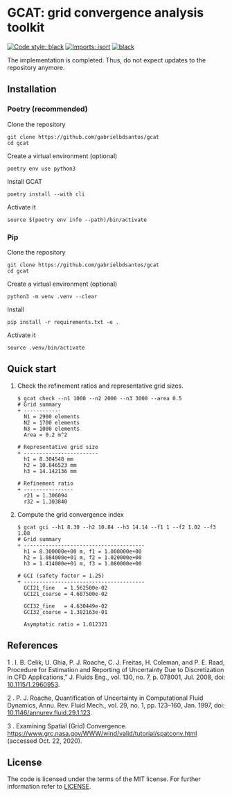 # GCAT: grid convergence analysis toolkit

[![Code style: black](https://img.shields.io/badge/code%20style-black-000000.svg)](https://github.com/psf/black)
[![Imports: isort](https://img.shields.io/badge/%20imports-isort-%231674b1?style=flat&labelColor=ef8336)](https://pycqa.github.io/isort/)
[![black](https://github.com/gabrielbdsantos/gcat/actions/workflows/black.yml/badge.svg?branch=master&event=push)](https://github.com/gabrielbdsantos/gcat/actions/workflows/black.yml)

The implementation is completed. Thus, do not expect updates to the repository
anymore.

## Installation


### Poetry (recommended)
  
Clone the repository

    git clone https://github.com/gabrielbdsantos/gcat
    cd gcat

Create a virtual environment (optional)

    poetry env use python3

Install GCAT

    poetry install --with cli

Activate it

    source $(poetry env info --path)/bin/activate


### Pip
  
Clone the repository

    git clone https://github.com/gabrielbdsantos/gcat
    cd gcat

Create a virtual environment (optional)

    python3 -m venv .venv --clear

Install

    pip install -r requirements.txt -e .

Activate it

    source .venv/bin/activate


## Quick start

1. Check the refinement ratios and representative grid sizes.

       $ gcat check --n1 1000 --n2 2000 --n3 3000 --area 0.5
       # Grid summary
       + ------------
         N1 = 2900 elements
         N2 = 1700 elements
         N3 = 1000 elements
         Area = 0.2 m^2

       # Representative grid size
       + ------------------------
         h1 = 8.304548 mm
         h2 = 10.846523 mm
         h3 = 14.142136 mm

       # Refinement ratio
       + ----------------
         r21 = 1.306094
         r32 = 1.303840

2. Compute the grid convergence index

       $ gcat gci --h1 8.30 --h2 10.84 --h3 14.14 --f1 1 --f2 1.02 --f3 1.08
       # Grid summary
       + ---------------------------------------
         h1 = 8.300000e+00 m, f1 = 1.000000e+00
         h2 = 1.084000e+01 m, f2 = 1.020000e+00
         h3 = 1.414000e+01 m, f3 = 1.080000e+00

       # GCI (safety factor = 1.25)
       + ---------------------------------------
         GCI21_fine   = 1.562500e-02
         GCI21_coarse = 4.687500e-02

         GCI32_fine   = 4.630449e-02
         GCI32_coarse = 1.382163e-01

         Asymptotic ratio = 1.012321  
  
  
## References
  
1 . I. B. Celik, U. Ghia, P. J. Roache, C. J. Freitas, H. Coleman, and P. E.
    Raad, Procedure for Estimation and Reporting of Uncertainty Due to
    Discretization in CFD Applications,” J. Fluids Eng., vol. 130, no. 7, p.
    078001, Jul. 2008, doi: [10.1115/1.2960953][1].
   
2 . P. J. Roache, Quantification of Uncertainty in Computational Fluid Dynamics,
    Annu. Rev. Fluid Mech., vol. 29, no. 1, pp. 123–160, Jan. 1997, doi:
    [10.1146/annurev.fluid.29.1.123][2].
   
3 . Examining Spatial (Grid) Convergence.
    https://www.grc.nasa.gov/WWW/wind/valid/tutorial/spatconv.html (accessed
    Oct. 22, 2020).

## License

The code is licensed under the terms of the MIT license. For further
information refer to [LICENSE](./LICENSE).


[1]: https://doi.org/10.1115/1.2960953
[2]: https://doi.org/10.1146/annurev.fluid.29.1.123

